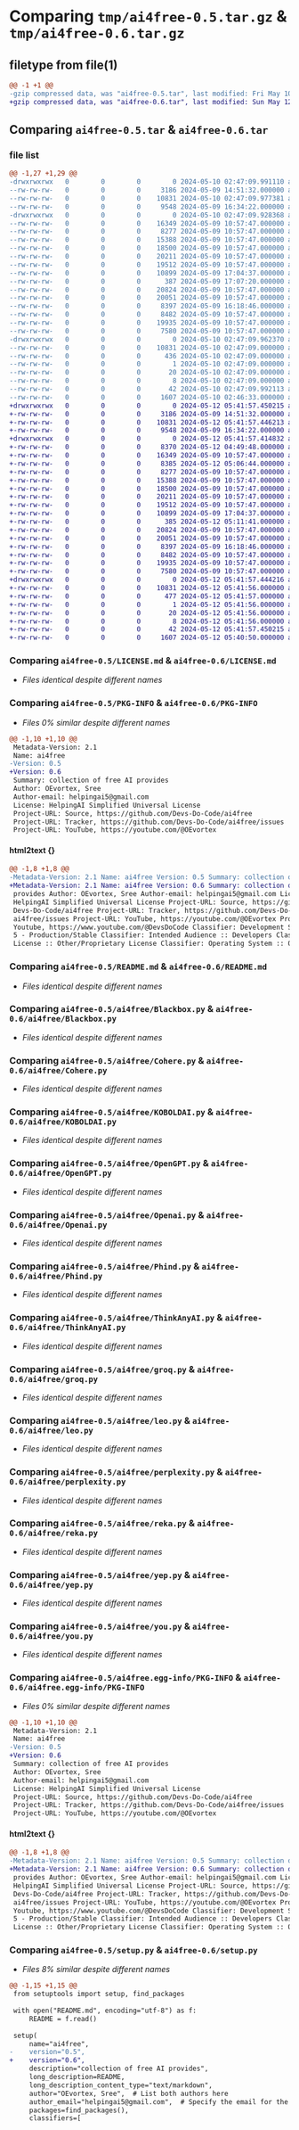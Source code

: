# Comparing `tmp/ai4free-0.5.tar.gz` & `tmp/ai4free-0.6.tar.gz`

## filetype from file(1)

```diff
@@ -1 +1 @@
-gzip compressed data, was "ai4free-0.5.tar", last modified: Fri May 10 02:47:09 2024, max compression
+gzip compressed data, was "ai4free-0.6.tar", last modified: Sun May 12 05:41:57 2024, max compression
```

## Comparing `ai4free-0.5.tar` & `ai4free-0.6.tar`

### file list

```diff
@@ -1,27 +1,29 @@
-drwxrwxrwx   0        0        0        0 2024-05-10 02:47:09.991110 ai4free-0.5/
--rw-rw-rw-   0        0        0     3186 2024-05-09 14:51:32.000000 ai4free-0.5/LICENSE.md
--rw-rw-rw-   0        0        0    10831 2024-05-10 02:47:09.977381 ai4free-0.5/PKG-INFO
--rw-rw-rw-   0        0        0     9548 2024-05-09 16:34:22.000000 ai4free-0.5/README.md
-drwxrwxrwx   0        0        0        0 2024-05-10 02:47:09.928368 ai4free-0.5/ai4free/
--rw-rw-rw-   0        0        0    16349 2024-05-09 10:57:47.000000 ai4free-0.5/ai4free/Blackbox.py
--rw-rw-rw-   0        0        0     8277 2024-05-09 10:57:47.000000 ai4free-0.5/ai4free/Cohere.py
--rw-rw-rw-   0        0        0    15388 2024-05-09 10:57:47.000000 ai4free-0.5/ai4free/KOBOLDAI.py
--rw-rw-rw-   0        0        0    18500 2024-05-09 10:57:47.000000 ai4free-0.5/ai4free/OpenGPT.py
--rw-rw-rw-   0        0        0    20211 2024-05-09 10:57:47.000000 ai4free-0.5/ai4free/Openai.py
--rw-rw-rw-   0        0        0    19512 2024-05-09 10:57:47.000000 ai4free-0.5/ai4free/Phind.py
--rw-rw-rw-   0        0        0    10899 2024-05-09 17:04:37.000000 ai4free-0.5/ai4free/ThinkAnyAI.py
--rw-rw-rw-   0        0        0      387 2024-05-09 17:07:20.000000 ai4free-0.5/ai4free/__init__.py
--rw-rw-rw-   0        0        0    20824 2024-05-09 10:57:47.000000 ai4free-0.5/ai4free/groq.py
--rw-rw-rw-   0        0        0    20051 2024-05-09 10:57:47.000000 ai4free-0.5/ai4free/leo.py
--rw-rw-rw-   0        0        0     8397 2024-05-09 16:18:46.000000 ai4free-0.5/ai4free/perplexity.py
--rw-rw-rw-   0        0        0     8482 2024-05-09 10:57:47.000000 ai4free-0.5/ai4free/reka.py
--rw-rw-rw-   0        0        0    19935 2024-05-09 10:57:47.000000 ai4free-0.5/ai4free/yep.py
--rw-rw-rw-   0        0        0     7580 2024-05-09 10:57:47.000000 ai4free-0.5/ai4free/you.py
-drwxrwxrwx   0        0        0        0 2024-05-10 02:47:09.962370 ai4free-0.5/ai4free.egg-info/
--rw-rw-rw-   0        0        0    10831 2024-05-10 02:47:09.000000 ai4free-0.5/ai4free.egg-info/PKG-INFO
--rw-rw-rw-   0        0        0      436 2024-05-10 02:47:09.000000 ai4free-0.5/ai4free.egg-info/SOURCES.txt
--rw-rw-rw-   0        0        0        1 2024-05-10 02:47:09.000000 ai4free-0.5/ai4free.egg-info/dependency_links.txt
--rw-rw-rw-   0        0        0       20 2024-05-10 02:47:09.000000 ai4free-0.5/ai4free.egg-info/requires.txt
--rw-rw-rw-   0        0        0        8 2024-05-10 02:47:09.000000 ai4free-0.5/ai4free.egg-info/top_level.txt
--rw-rw-rw-   0        0        0       42 2024-05-10 02:47:09.992113 ai4free-0.5/setup.cfg
--rw-rw-rw-   0        0        0     1607 2024-05-10 02:46:33.000000 ai4free-0.5/setup.py
+drwxrwxrwx   0        0        0        0 2024-05-12 05:41:57.450215 ai4free-0.6/
+-rw-rw-rw-   0        0        0     3186 2024-05-09 14:51:32.000000 ai4free-0.6/LICENSE.md
+-rw-rw-rw-   0        0        0    10831 2024-05-12 05:41:57.446213 ai4free-0.6/PKG-INFO
+-rw-rw-rw-   0        0        0     9548 2024-05-09 16:34:22.000000 ai4free-0.6/README.md
+drwxrwxrwx   0        0        0        0 2024-05-12 05:41:57.414832 ai4free-0.6/ai4free/
+-rw-rw-rw-   0        0        0     8370 2024-05-12 04:49:48.000000 ai4free-0.6/ai4free/Berlin4h.py
+-rw-rw-rw-   0        0        0    16349 2024-05-09 10:57:47.000000 ai4free-0.6/ai4free/Blackbox.py
+-rw-rw-rw-   0        0        0     8385 2024-05-12 05:06:44.000000 ai4free-0.6/ai4free/ChatGPTUK.py
+-rw-rw-rw-   0        0        0     8277 2024-05-09 10:57:47.000000 ai4free-0.6/ai4free/Cohere.py
+-rw-rw-rw-   0        0        0    15388 2024-05-09 10:57:47.000000 ai4free-0.6/ai4free/KOBOLDAI.py
+-rw-rw-rw-   0        0        0    18500 2024-05-09 10:57:47.000000 ai4free-0.6/ai4free/OpenGPT.py
+-rw-rw-rw-   0        0        0    20211 2024-05-09 10:57:47.000000 ai4free-0.6/ai4free/Openai.py
+-rw-rw-rw-   0        0        0    19512 2024-05-09 10:57:47.000000 ai4free-0.6/ai4free/Phind.py
+-rw-rw-rw-   0        0        0    10899 2024-05-09 17:04:37.000000 ai4free-0.6/ai4free/ThinkAnyAI.py
+-rw-rw-rw-   0        0        0      385 2024-05-12 05:11:41.000000 ai4free-0.6/ai4free/__init__.py
+-rw-rw-rw-   0        0        0    20824 2024-05-09 10:57:47.000000 ai4free-0.6/ai4free/groq.py
+-rw-rw-rw-   0        0        0    20051 2024-05-09 10:57:47.000000 ai4free-0.6/ai4free/leo.py
+-rw-rw-rw-   0        0        0     8397 2024-05-09 16:18:46.000000 ai4free-0.6/ai4free/perplexity.py
+-rw-rw-rw-   0        0        0     8482 2024-05-09 10:57:47.000000 ai4free-0.6/ai4free/reka.py
+-rw-rw-rw-   0        0        0    19935 2024-05-09 10:57:47.000000 ai4free-0.6/ai4free/yep.py
+-rw-rw-rw-   0        0        0     7580 2024-05-09 10:57:47.000000 ai4free-0.6/ai4free/you.py
+drwxrwxrwx   0        0        0        0 2024-05-12 05:41:57.444216 ai4free-0.6/ai4free.egg-info/
+-rw-rw-rw-   0        0        0    10831 2024-05-12 05:41:56.000000 ai4free-0.6/ai4free.egg-info/PKG-INFO
+-rw-rw-rw-   0        0        0      477 2024-05-12 05:41:57.000000 ai4free-0.6/ai4free.egg-info/SOURCES.txt
+-rw-rw-rw-   0        0        0        1 2024-05-12 05:41:56.000000 ai4free-0.6/ai4free.egg-info/dependency_links.txt
+-rw-rw-rw-   0        0        0       20 2024-05-12 05:41:56.000000 ai4free-0.6/ai4free.egg-info/requires.txt
+-rw-rw-rw-   0        0        0        8 2024-05-12 05:41:56.000000 ai4free-0.6/ai4free.egg-info/top_level.txt
+-rw-rw-rw-   0        0        0       42 2024-05-12 05:41:57.450215 ai4free-0.6/setup.cfg
+-rw-rw-rw-   0        0        0     1607 2024-05-12 05:40:50.000000 ai4free-0.6/setup.py
```

### Comparing `ai4free-0.5/LICENSE.md` & `ai4free-0.6/LICENSE.md`

 * *Files identical despite different names*

### Comparing `ai4free-0.5/PKG-INFO` & `ai4free-0.6/PKG-INFO`

 * *Files 0% similar despite different names*

```diff
@@ -1,10 +1,10 @@
 Metadata-Version: 2.1
 Name: ai4free
-Version: 0.5
+Version: 0.6
 Summary: collection of free AI provides
 Author: OEvortex, Sree
 Author-email: helpingai5@gmail.com
 License: HelpingAI Simplified Universal License
 Project-URL: Source, https://github.com/Devs-Do-Code/ai4free
 Project-URL: Tracker, https://github.com/Devs-Do-Code/ai4free/issues
 Project-URL: YouTube, https://youtube.com/@OEvortex
```

#### html2text {}

```diff
@@ -1,8 +1,8 @@
-Metadata-Version: 2.1 Name: ai4free Version: 0.5 Summary: collection of free AI
+Metadata-Version: 2.1 Name: ai4free Version: 0.6 Summary: collection of free AI
 provides Author: OEvortex, Sree Author-email: helpingai5@gmail.com License:
 HelpingAI Simplified Universal License Project-URL: Source, https://github.com/
 Devs-Do-Code/ai4free Project-URL: Tracker, https://github.com/Devs-Do-Code/
 ai4free/issues Project-URL: YouTube, https://youtube.com/@OEvortex Project-URL:
 Youtube, https://www.youtube.com/@DevsDoCode Classifier: Development Status ::
 5 - Production/Stable Classifier: Intended Audience :: Developers Classifier:
 License :: Other/Proprietary License Classifier: Operating System :: OS
```

### Comparing `ai4free-0.5/README.md` & `ai4free-0.6/README.md`

 * *Files identical despite different names*

### Comparing `ai4free-0.5/ai4free/Blackbox.py` & `ai4free-0.6/ai4free/Blackbox.py`

 * *Files identical despite different names*

### Comparing `ai4free-0.5/ai4free/Cohere.py` & `ai4free-0.6/ai4free/Cohere.py`

 * *Files identical despite different names*

### Comparing `ai4free-0.5/ai4free/KOBOLDAI.py` & `ai4free-0.6/ai4free/KOBOLDAI.py`

 * *Files identical despite different names*

### Comparing `ai4free-0.5/ai4free/OpenGPT.py` & `ai4free-0.6/ai4free/OpenGPT.py`

 * *Files identical despite different names*

### Comparing `ai4free-0.5/ai4free/Openai.py` & `ai4free-0.6/ai4free/Openai.py`

 * *Files identical despite different names*

### Comparing `ai4free-0.5/ai4free/Phind.py` & `ai4free-0.6/ai4free/Phind.py`

 * *Files identical despite different names*

### Comparing `ai4free-0.5/ai4free/ThinkAnyAI.py` & `ai4free-0.6/ai4free/ThinkAnyAI.py`

 * *Files identical despite different names*

### Comparing `ai4free-0.5/ai4free/groq.py` & `ai4free-0.6/ai4free/groq.py`

 * *Files identical despite different names*

### Comparing `ai4free-0.5/ai4free/leo.py` & `ai4free-0.6/ai4free/leo.py`

 * *Files identical despite different names*

### Comparing `ai4free-0.5/ai4free/perplexity.py` & `ai4free-0.6/ai4free/perplexity.py`

 * *Files identical despite different names*

### Comparing `ai4free-0.5/ai4free/reka.py` & `ai4free-0.6/ai4free/reka.py`

 * *Files identical despite different names*

### Comparing `ai4free-0.5/ai4free/yep.py` & `ai4free-0.6/ai4free/yep.py`

 * *Files identical despite different names*

### Comparing `ai4free-0.5/ai4free/you.py` & `ai4free-0.6/ai4free/you.py`

 * *Files identical despite different names*

### Comparing `ai4free-0.5/ai4free.egg-info/PKG-INFO` & `ai4free-0.6/ai4free.egg-info/PKG-INFO`

 * *Files 0% similar despite different names*

```diff
@@ -1,10 +1,10 @@
 Metadata-Version: 2.1
 Name: ai4free
-Version: 0.5
+Version: 0.6
 Summary: collection of free AI provides
 Author: OEvortex, Sree
 Author-email: helpingai5@gmail.com
 License: HelpingAI Simplified Universal License
 Project-URL: Source, https://github.com/Devs-Do-Code/ai4free
 Project-URL: Tracker, https://github.com/Devs-Do-Code/ai4free/issues
 Project-URL: YouTube, https://youtube.com/@OEvortex
```

#### html2text {}

```diff
@@ -1,8 +1,8 @@
-Metadata-Version: 2.1 Name: ai4free Version: 0.5 Summary: collection of free AI
+Metadata-Version: 2.1 Name: ai4free Version: 0.6 Summary: collection of free AI
 provides Author: OEvortex, Sree Author-email: helpingai5@gmail.com License:
 HelpingAI Simplified Universal License Project-URL: Source, https://github.com/
 Devs-Do-Code/ai4free Project-URL: Tracker, https://github.com/Devs-Do-Code/
 ai4free/issues Project-URL: YouTube, https://youtube.com/@OEvortex Project-URL:
 Youtube, https://www.youtube.com/@DevsDoCode Classifier: Development Status ::
 5 - Production/Stable Classifier: Intended Audience :: Developers Classifier:
 License :: Other/Proprietary License Classifier: Operating System :: OS
```

### Comparing `ai4free-0.5/setup.py` & `ai4free-0.6/setup.py`

 * *Files 8% similar despite different names*

```diff
@@ -1,15 +1,15 @@
 from setuptools import setup, find_packages
 
 with open("README.md", encoding="utf-8") as f:
     README = f.read()
 
 setup(
     name="ai4free",
-    version="0.5", 
+    version="0.6", 
     description="collection of free AI provides",
     long_description=README,
     long_description_content_type="text/markdown",
     author="OEvortex, Sree",  # List both authors here
     author_email="helpingai5@gmail.com",  # Specify the email for the first author
     packages=find_packages(),
     classifiers=[
```

